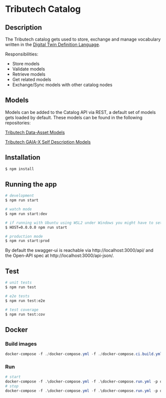 # Tributech Catalog

## Description
The Tributech catalog gets used to store, exchange and manage vocabulary written in the [Digital Twin Definition Language](https://github.com/Azure/opendigitaltwins-dtdl/blob/master/DTDL/v2/dtdlv2.md).

Responsibilities:
- Store models
- Validate models
- Retrieve models
- Get related models
- Exchange/Sync models with other catalog nodes

## Models

Models can be added to the Catalog API via REST, a default set of models gets loaded by default. These models can be found in the following repositories:

[Tributech Data-Asset Models](https://github.com/tributech-solutions/data-asset-twin)

[Tributech GAIA-X Self Description Models](https://github.com/tributech-solutions/gaia-x-self-descriptions)

## Installation

```bash
$ npm install
```

## Running the app

```bash
# development
$ npm run start

# watch mode
$ npm run start:dev

# if running with Ubuntu using WSL2 under Windows you might have to set different IP binding
$ HOST=0.0.0.0 npm run start

# production mode
$ npm run start:prod
```

By default the swagger-ui is reachable via http://localhost:3000/api/
and the Open-API spec at http://localhost:3000/api-json/.


## Test

```bash
# unit tests
$ npm run test

# e2e tests
$ npm run test:e2e

# test coverage
$ npm run test:cov
```

## Docker

### Build images
```powershell
docker-compose -f ./docker-compose.yml -f ./docker-compose.ci.build.yml build
```

### Run

```powershell
# start
docker-compose -f .\docker-compose.yml -f .\docker-compose.run.yml -p dsk-catalog-api up -d
# stop
docker-compose -f .\docker-compose.yml -f .\docker-compose.run.yml -p dsk-catalog-api down
```
